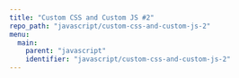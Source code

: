 ```yaml
---
title: "Custom CSS and Custom JS #2"
repo_path: "javascript/custom-css-and-custom-js-2"
menu:
  main:
    parent: "javascript"
    identifier: "javascript/custom-css-and-custom-js-2"
---
```

